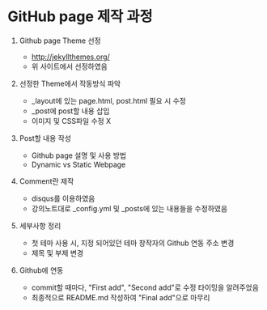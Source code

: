 # GitHub page 제작 과정 

1. Github page Theme 선정
    * http://jekyllthemes.org/
    * 위 사이트에서 선정하였음

2. 선정한 Theme에서 작동방식 파악
    * _layout에 있는 page.html, post.html 필요 시 수정
    * _post에 post할 내용 삽입
    * 이미지 및 CSS파일 수정 X

3. Post할 내용 작성
    * Github page 설명 및 사용 방법
    * Dynamic vs Static Webpage

4. Comment란 제작
    * disqus를 이용하였음
    * 강의노트대로 _config.yml 및 _posts에 있는 내용들을 수정하였음

5. 세부사항 정리
    * 첫 테마 사용 시, 지정 되어있던 테마 창작자의 Github 연동 주소 변경
    * 제목 및 부제 변경

6. Github에 연동
    * commit할 때마다, "First add", "Second add"로 수정 타이밍을 알려주었음
    * 최종적으로 README.md 작성하여 "Final add"으로 마무리

